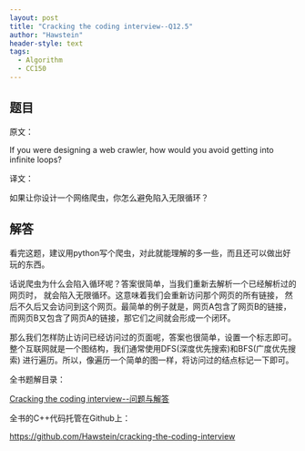 ```yaml
---
layout: post
title: "Cracking the coding interview--Q12.5"
author: "Hawstein"
header-style: text
tags:
  - Algorithm
  - CC150
---
```


## 题目

原文：

If you were designing a web crawler, how would you avoid getting 
into infinite loops?

译文：

如果让你设计一个网络爬虫，你怎么避免陷入无限循环？

## 解答

看完这题，建议用python写个爬虫，对此就能理解的多一些，而且还可以做出好玩的东西。

话说爬虫为什么会陷入循环呢？答案很简单，当我们重新去解析一个已经解析过的网页时，
就会陷入无限循环。这意味着我们会重新访问那个网页的所有链接，
然后不久后又会访问到这个网页。最简单的例子就是，网页A包含了网页B的链接，
而网页B又包含了网页A的链接，那它们之间就会形成一个闭环。

那么我们怎样防止访问已经访问过的页面呢，答案也很简单，设置一个标志即可。
整个互联网就是一个图结构，我们通常使用DFS(深度优先搜索)和BFS(广度优先搜索)
进行遍历。所以，像遍历一个简单的图一样，将访问过的结点标记一下即可。

全书题解目录：

[Cracking the coding interview--问题与解答](/2013/03/14/ctci-solutions-contents/)

全书的C++代码托管在Github上：

<https://github.com/Hawstein/cracking-the-coding-interview>

